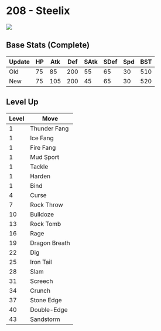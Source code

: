 # 208 - Steelix
![][208]

## Base Stats (Complete)

Update | HP | Atk | Def | SAtk | SDef | Spd | BST
---    | ---| --- | --- | ---  | ---  | --- | ---
Old    | 75 |  85 |  200 |  55  |  65  |  30  |  510
New    | 75 |  105 |  200 |  45  |  65  |  30  |  520

## Level Up

Level | Move
---   | ---
  1   | Thunder Fang
  1   | Ice Fang
  1   | Fire Fang
  1   | Mud Sport
  1   | Tackle
  1   | Harden
  1   | Bind
  4   | Curse
  7   | Rock Throw
 10   | Bulldoze
 13   | Rock Tomb
 16   | Rage
 19   | Dragon Breath
 22   | Dig
 25   | Iron Tail
 28   | Slam
 31   | Screech
 34   | Crunch
 37   | Stone Edge
 40   | Double-Edge
 43   | Sandstorm



[208]: ../img/pokemon/208.png
